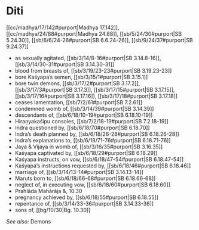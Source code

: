 # Diti

[[cc/madhya/17/142#purport|Madhya 17.142]], [[cc/madhya/24/88#purport|Madhya 24.88]], [[sb/5/24/30#purport|SB 5.24.30]], [[sb/6/6/24-26#purport|SB 6.6.24-26]], [[sb/9/24/37#purport|SB 9.24.37]]

* as sexually agitated, [[sb/3/14/8-16#purport|SB 3.14.8-16]], [[sb/3/14/30-31#purport|SB 3.14.30-31]]
* blood from breasts of, [[sb/3/19/23-23#purport|SB 3.19.23-23]]
* bore Kaśyapa’s semen, [[sb/3/15/1#purport|SB 3.15.1]]
* bore twin demons, [[sb/3/17/2#purport|SB 3.17.2]], [[sb/3/17/3#purport|SB 3.17.3]], [[sb/3/17/15#purport|SB 3.17.15]], [[sb/3/17/16#purport|SB 3.17.16]], [[sb/3/17/18#purport|SB 3.17.18]]
* ceases lamentation, [[sb/7/2/61#purport|SB 7.2.61]]
* condemned womb of, [[sb/3/14/39#purport|SB 3.14.39]]
* descendants of, [[sb/6/18/10-19#purport|SB 6.18.10-19]]
* Hiraṇyakaśipu consoles, [[sb/7/2/18-19#purport|SB 7.2.18-19]]
* Indra questioned by, [[sb/6/18/70#purport|SB 6.18.70]]
* Indra’s death planned by, [[sb/6/18/26-28#purport|SB 6.18.26-28]]
* Indra’s explanations to, [[sb/6/18/71-76#purport|SB 6.18.71-76]]
* Jaya & Vijaya in womb of, [[sb/3/16/35#purport|SB 3.16.35]]
* Kaśyapa captivated by, [[sb/6/18/29#purport|SB 6.18.29]]
* Kaśyapa instructs, on vow, [[sb/6/18/47-54#purport|SB 6.18.47-54]]
* Kaśyapa’s instructions requested by, [[sb/6/18/46#purport|SB 6.18.46]]
* marriage of, [[sb/3/14/13-14#purport|SB 3.14.13-14]]
* Maruts born to, [[sb/6/18/66-68#purport|SB 6.18.66-68]]
* neglect of, in executing vow, [[sb/6/18/60#purport|SB 6.18.60]]
* Prahlāda Mahārāja &, 10.30
* pregnancy achieved by, [[sb/6/18/55#purport|SB 6.18.55]]
* repentance of, [[sb/3/14/33-36#purport|SB 3.14.33-36]]
* sons of, [[bg/10/30|Bg. 10.30]]

*See also:* Demons
